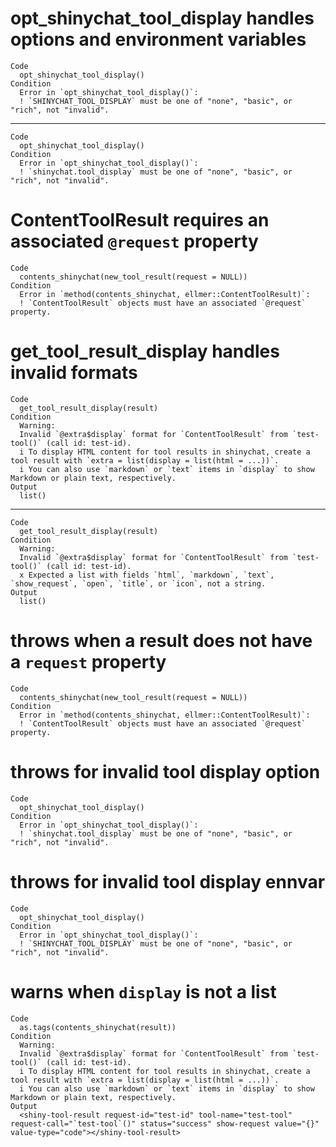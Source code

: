 # opt_shinychat_tool_display handles options and environment variables

    Code
      opt_shinychat_tool_display()
    Condition
      Error in `opt_shinychat_tool_display()`:
      ! `SHINYCHAT_TOOL_DISPLAY` must be one of "none", "basic", or "rich", not "invalid".

---

    Code
      opt_shinychat_tool_display()
    Condition
      Error in `opt_shinychat_tool_display()`:
      ! `shinychat.tool_display` must be one of "none", "basic", or "rich", not "invalid".

# ContentToolResult requires an associated `@request` property

    Code
      contents_shinychat(new_tool_result(request = NULL))
    Condition
      Error in `method(contents_shinychat, ellmer::ContentToolResult)`:
      ! `ContentToolResult` objects must have an associated `@request` property.

# get_tool_result_display handles invalid formats

    Code
      get_tool_result_display(result)
    Condition
      Warning:
      Invalid `@extra$display` format for `ContentToolResult` from `test-tool()` (call id: test-id).
      i To display HTML content for tool results in shinychat, create a tool result with `extra = list(display = list(html = ...))`.
      i You can also use `markdown` or `text` items in `display` to show Markdown or plain text, respectively.
    Output
      list()

---

    Code
      get_tool_result_display(result)
    Condition
      Warning:
      Invalid `@extra$display` format for `ContentToolResult` from `test-tool()` (call id: test-id).
      x Expected a list with fields `html`, `markdown`, `text`, `show_request`, `open`, `title`, or `icon`, not a string.
    Output
      list()

# throws when a result does not have a `request` property

    Code
      contents_shinychat(new_tool_result(request = NULL))
    Condition
      Error in `method(contents_shinychat, ellmer::ContentToolResult)`:
      ! `ContentToolResult` objects must have an associated `@request` property.

# throws for invalid tool display option

    Code
      opt_shinychat_tool_display()
    Condition
      Error in `opt_shinychat_tool_display()`:
      ! `shinychat.tool_display` must be one of "none", "basic", or "rich", not "invalid".

# throws for invalid tool display ennvar

    Code
      opt_shinychat_tool_display()
    Condition
      Error in `opt_shinychat_tool_display()`:
      ! `SHINYCHAT_TOOL_DISPLAY` must be one of "none", "basic", or "rich", not "invalid".

# warns when `display` is not a list

    Code
      as.tags(contents_shinychat(result))
    Condition
      Warning:
      Invalid `@extra$display` format for `ContentToolResult` from `test-tool()` (call id: test-id).
      i To display HTML content for tool results in shinychat, create a tool result with `extra = list(display = list(html = ...))`.
      i You can also use `markdown` or `text` items in `display` to show Markdown or plain text, respectively.
    Output
      <shiny-tool-result request-id="test-id" tool-name="test-tool" request-call="`test-tool`()" status="success" show-request value="{}" value-type="code"></shiny-tool-result>

